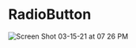 # RadioButton
![Screen Shot 03-15-21 at 07 26 PM](https://user-images.githubusercontent.com/69824139/111229300-705a9180-85c4-11eb-9077-0927516b2c01.PNG)

